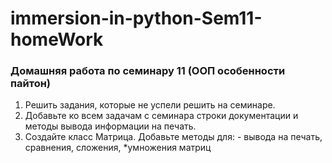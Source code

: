 # immersion-in-python-Sem11-homeWork
### Домашняя работа по семинару 11 (ООП особенности пайтон)

1. Решить задания, которые не успели решить на семинаре.
2. Добавьте ко всем задачам с семинара строки документации и методы вывода информации на печать.
3. Создайте класс Матрица. Добавьте методы для: - вывода на печать,
сравнения,
сложения,
*умножения матриц


